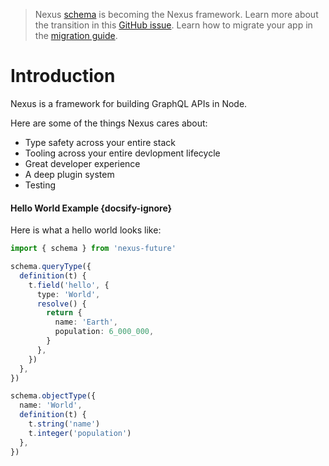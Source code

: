 > Nexus [schema](https://github.com/prisma-labs/nexus) is becoming the Nexus framework. Learn more about the transition in this [GitHub issue](https://github.com/prisma-labs/nexus/issues/373). Learn how to migrate your app in the [migration guide](/getting-started/migrate-from-nexus-schema).

# Introduction

Nexus is a framework for building GraphQL APIs in Node.

Here are some of the things Nexus cares about:

- Type safety across your entire stack
- Tooling across your entire devlopment lifecycle
- Great developer experience
- A deep plugin system
- Testing

#### Hello World Example {docsify-ignore}

Here is what a hello world looks like:

```ts
import { schema } from 'nexus-future'

schema.queryType({
  definition(t) {
    t.field('hello', {
      type: 'World',
      resolve() {
        return {
          name: 'Earth',
          population: 6_000_000,
        }
      },
    })
  },
})

schema.objectType({
  name: 'World',
  definition(t) {
    t.string('name')
    t.integer('population')
  },
})
```
